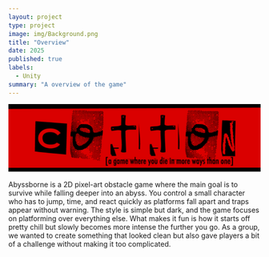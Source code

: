 ```yaml
---
layout: project
type: project
image: img/Background.png
title: "Overview"
date: 2025
published: true
labels:
  - Unity
summary: "A overview of the game"
---
```


<img class="img-fluid" src="../img/cotton/cotton-header.png">

Abyssborne is a 2D pixel-art obstacle game where the main goal is to survive while falling deeper into an abyss. You control a small character who has to jump, time, and react quickly as platforms fall apart and traps appear without warning. The style is simple but dark, and the game focuses on platforming over everything else. What makes it fun is how it starts off pretty chill but slowly becomes more intense the further you go. As a group, we wanted to create something that looked clean but also gave players a bit of a challenge without making it too complicated.
